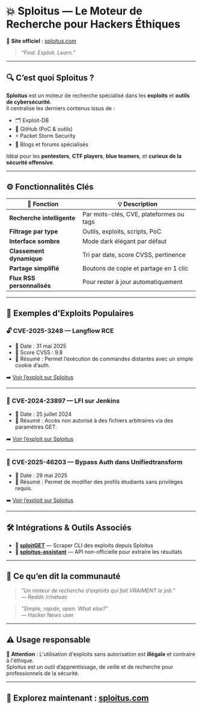 # 💥 Sploitus — Le Moteur de Recherche pour Hackers Éthiques

🔗 **Site officiel** : [sploitus.com](https://sploitus.com)

> _“Find. Exploit. Learn.”_

---

## 🔍 C’est quoi Sploitus ?

**Sploitus** est un moteur de recherche spécialisé dans les **exploits** et **outils de cybersécurité**.  
Il centralise les derniers contenus issus de :

- 🗂️ Exploit-DB  
- 🧪 GitHub (PoC & outils)  
- ⚡ Packet Storm Security  
- 💬 Blogs et forums spécialisés

Idéal pour les **pentesters**, **CTF players**, **blue teamers**, et **curieux de la sécurité offensive**.

---

## ⚙️ Fonctionnalités Clés

| 🧩 Fonction | 💡 Description |
|------------|----------------|
| **Recherche intelligente** | Par mots-clés, CVE, plateformes ou tags |
| **Filtrage par type**      | Outils, exploits, scripts, PoC |
| **Interface sombre**       | Mode dark élégant par défaut |
| **Classement dynamique**   | Tri par date, score CVSS, pertinence |
| **Partage simplifié**      | Boutons de copie et partage en 1 clic |
| **Flux RSS personnalisés** | Pour rester à jour automatiquement |

---

## 🧪 Exemples d'Exploits Populaires

### 🔓 CVE-2025-3248 — Langflow RCE  
- 📅 Date : 31 mai 2025  
- 🧠 Score CVSS : 9.8  
- 📌 Résumé : Permet l’exécution de commandes distantes avec un simple cookie d’auth.

➡️ [Voir l’exploit sur Sploitus](https://sploitus.com/exploit?id=D5C2C4F9-735B-50DB-A4A1-C34A555D8C5D)

---

### 📁 CVE-2024-23897 — LFI sur Jenkins  
- 📅 Date : 25 juillet 2024  
- 📌 Résumé : Accès non autorisé à des fichiers arbitraires via des paramètres GET.

➡️ [Voir l’exploit sur Sploitus](https://sploitus.com/exploit?id=A6B6F71D-D834-504F-8134-58852894EADF)

---

### 👤 CVE-2025-46203 — Bypass Auth dans Unifiedtransform  
- 📅 Date : 29 mai 2025  
- 📌 Résumé : Permet de modifier des profils étudiants sans privilèges requis.

➡️ [Voir l’exploit sur Sploitus](https://sploitus.com/exploit?id=A01C9857-1DE0-5FC3-99A7-DB4773AFFF9E)

---

## 🛠️ Intégrations & Outils Associés

- **🔧 [sploitGET](https://github.com/0xricksanchez/sploitGET)** — Scraper CLI des exploits depuis Sploitus
- **🧰 [sploitus-assistant](https://github.com/DvaMishkiLapa/sploitus-assistant)** — API non-officielle pour extraire les résultats

---

## 📣 Ce qu’en dit la communauté

> _"Un moteur de recherche d’exploits qui fait VRAIMENT le job."_  
> — Reddit /r/netsec

> _"Simple, rapide, open. What else?"_  
> — Hacker News user

---

## ⚠️ Usage responsable

🚨 **Attention** : L'utilisation d'exploits sans autorisation est **illégale** et contraire à l'éthique.  
Sploitus est un outil d’apprentissage, de veille et de recherche pour professionnels de la sécurité.

---

## 🔗 Explorez maintenant : [sploitus.com](https://sploitus.com)
